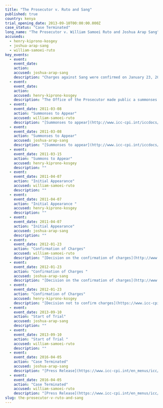 ```yaml
---
title: "The Prosecutor v. Ruto and Sang"
published: true
country: kenya
trial_opening_date: 2013-09-10T00:00:00.000Z
case_status: "Case Terminated"
long_name: "The Prosecutor v. William Samoei Ruto and Joshua Arap Sang"
accuseds:
  - henry-kiprono-kosgey
  - joshua-arap-sang
  - william-samoei-ruto
key_events:
  - event:
    event_date:
    action:
    accused: joshua-arap-sang
    description: "Charges against Sang were confirmed on January 23, 2012. The trial began on September 10, 2013."
  - event:
    event_date:
    action:
    accused: henry-kiprono-kosgey
    description: "The Office of the Prosecutor made public a summonses to appear for Kosgey on December 15, 2010. Charges were not confirmed by Pre-Trial Chamber II."
  - event:
    event_date: 2011-03-08
    action: "Summonses to Appear"
    accused: william-samoei-ruto
    description: "[Summonses to appear](http://www.icc-cpi.int/iccdocs/doc/doc1037044.pdf)"
  - event:
    event_date: 2011-03-08
    action: "Summonses to Appear"
    accused: joshua-arap-sang
    description: "[Summonses to appear](http://www.icc-cpi.int/iccdocs/doc/doc1037044.pdf)"
  - event:
    event_date: 2011-03-15
    action: "Summons to Appear"
    accused: henry-kiprono-kosgey
    description: ""
  - event:
    event_date: 2011-04-07
    action: "Initial Appearance"
    accused: william-samoei-ruto
    description: ""
  - event:
    event_date: 2011-04-07
    action: "Initial Appearance "
    accused: henry-kiprono-kosgey
    description: ""
  - event:
    event_date: 2011-04-07
    action: "Initial Appearance"
    accused: joshua-arap-sang
    description: ""
  - event:
    event_date: 2012-01-23
    action: "Confirmation of Charges"
    accused: william-samoei-ruto
    description: "[Decision on the confirmation of charges](http://www.icc-cpi.int/iccdocs/doc/doc1314535.pdf)"
  - event:
    event_date: 2012-01-23
    action: "Confirmation of Charges "
    accused: joshua-arap-sang
    description: "[Decision on the confirmation of charges](http://www.icc-cpi.int/iccdocs/doc/doc1314535.pdf)"
  - event:
    event_date: 2012-01-23
    action: "Confirmation of Charges"
    accused: henry-kiprono-kosgey
    description: "[Decision not to confirm charges](https://www.icc-cpi.int/iccdocs/doc/doc1314535.pdf)"
  - event:
    event_date: 2013-09-10
    action: "Start of Trial"
    accused: joshua-arap-sang
    description: ""
  - event:
    event_date: 2013-09-10
    action: "Start of Trial "
    accused: william-samoei-ruto
    description: ""
  - event:
    event_date: 2016-04-05
    action: "Case Terminated"
    accused: joshua-arap-sang
    description: "[Press Release](https://www.icc-cpi.int/en_menus/icc/press%20and%20media/press%20releases/Pages/pr1205.aspx)"
  - event:
    event_date: 2016-04-05
    action: "Case Terminated"
    accused: william-samoei-ruto
    description: "[Press Release](https://www.icc-cpi.int/en_menus/icc/press%20and%20media/press%20releases/Pages/pr1205.aspx)"
slug: the-prosecutor-v-ruto-and-sang
---
```


